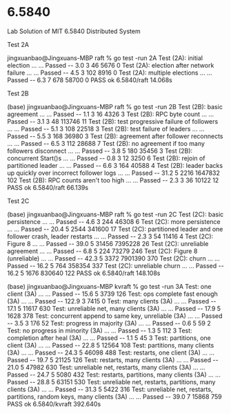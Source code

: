 # 6.5840
Lab Solution of MIT 6.5840 Distributed System


Test 2A

jingxuanbao@Jingxuans-MBP raft % go test -run 2A
Test (2A): initial election ...
  ... Passed --   3.0  3   46    5676    0
Test (2A): election after network failure ...
  ... Passed --   4.5  3  102    8916    0
Test (2A): multiple elections ...
  ... Passed --   6.3  7  678   58700    0
PASS
ok      6.5840/raft     14.068s

Test 2B

(base) jingxuanbao@Jingxuans-MBP raft % go test -run 2B
Test (2B): basic agreement ...
  ... Passed --   1.1  3   16    4326    3
Test (2B): RPC byte count ...
  ... Passed --   3.1  3   48  113746   11
Test (2B): test progressive failure of followers ...
  ... Passed --   5.1  3  108   22518    3
Test (2B): test failure of leaders ...
  ... Passed --   5.5  3  168   36980    3
Test (2B): agreement after follower reconnects ...
  ... Passed --   6.5  3  112   28688    7
Test (2B): no agreement if too many followers disconnect ...
  ... Passed --   3.8  5  180   35456    3
Test (2B): concurrent Start()s ...
  ... Passed --   0.8  3   12    3250    6
Test (2B): rejoin of partitioned leader ...
  ... Passed --   6.6  3  164   40588    4
Test (2B): leader backs up quickly over incorrect follower logs ...
  ... Passed --  31.2  5 2216 1647832  102
Test (2B): RPC counts aren't too high ...
  ... Passed --   2.3  3   36   10122   12
PASS
ok      6.5840/raft     66.139s


Test 2C

(base) jingxuanbao@Jingxuans-MBP raft % go test -run 2C
Test (2C): basic persistence ...
  ... Passed --   4.6  3  244   46308    6
Test (2C): more persistence ...
  ... Passed --  20.4  5 2544  341600   17
Test (2C): partitioned leader and one follower crash, leader restarts ...
  ... Passed --   2.3  3   54   11416    4
Test (2C): Figure 8 ...
  ... Passed --  39.0  5 31456 7395228   26
Test (2C): unreliable agreement ...
  ... Passed --   6.8  5  224   73279  246
Test (2C): Figure 8 (unreliable) ...
  ... Passed --  42.3  5 3372 7901390  370
Test (2C): churn ...
  ... Passed --  16.2  5  764  358354  337
Test (2C): unreliable churn ...
  ... Passed --  16.2  5 1676  830640  122
PASS
ok      6.5840/raft     148.108s


(base) jingxuanbao@Jingxuans-MBP kvraft % go test -run 3A
Test: one client (3A) ...
  ... Passed --  15.6  5  3739  126
Test: ops complete fast enough (3A) ...
  ... Passed --  122.9  3  7415    0
Test: many clients (3A) ...
  ... Passed --  17.1  5 11617  630
Test: unreliable net, many clients (3A) ...
  ... Passed --  17.9  5  1628  378
Test: concurrent append to same key, unreliable (3A) ...
  ... Passed --   3.5  3   176   52
Test: progress in majority (3A) ...
  ... Passed --   0.6  5    59    2
Test: no progress in minority (3A) ...
  ... Passed --   1.3  5   112    3
Test: completion after heal (3A) ...
  ... Passed --   1.1  5    45    3
Test: partitions, one client (3A) ...
  ... Passed --  22.8  5 12564  108
Test: partitions, many clients (3A) ...
  ... Passed --  24.3  5 46098  488
Test: restarts, one client (3A) ...
  ... Passed --  19.7  5 21125  126
Test: restarts, many clients (3A) ...
  ... Passed --  21.0  5 47982  630
Test: unreliable net, restarts, many clients (3A) ...
  ... Passed --  24.7  5  5080  432
Test: restarts, partitions, many clients (3A) ...
  ... Passed --  28.8  5 63151  530
Test: unreliable net, restarts, partitions, many clients (3A) ...
  ... Passed --  31.3  5  5422  316
Test: unreliable net, restarts, partitions, random keys, many clients (3A) ...
  ... Passed --  39.0  7 15868  759
PASS
ok      6.5840/kvraft   392.640s
